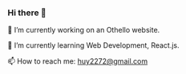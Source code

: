 ### Hi there 👋

🔭 I’m currently working on an Othello website. 

🌱 I’m currently learning Web Development, React.js.

📫 How to reach me: huy2272@gmail.com
